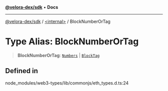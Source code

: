 [**@velora-dex/sdk**](../../README.md) • **Docs**

***

[@velora-dex/sdk](../../globals.md) / [\<internal\>](../README.md) / BlockNumberOrTag

# Type Alias: BlockNumberOrTag

> **BlockNumberOrTag**: [`Numbers`](Numbers.md) \| [`BlockTag`](../namespaces/Users_andriishymkiv_work_velora_sdk_node_modules_web3-types_lib_commonjs_index/type-aliases/BlockTag.md)

## Defined in

node\_modules/web3-types/lib/commonjs/eth\_types.d.ts:24

